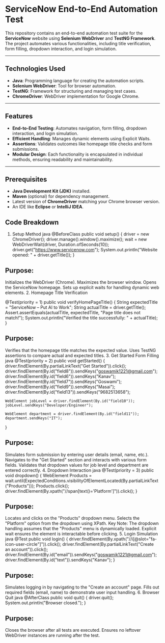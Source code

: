 # ServiceNow End-to-End Automation Test

This repository contains an end-to-end automation test suite for the **ServiceNow** website using **Selenium WebDriver** and **TestNG Framework**. The project automates various functionalities, including title verification, form filling, dropdown interaction, and login simulation.

---

## Technologies Used

- **Java**: Programming language for creating the automation scripts.
- **Selenium WebDriver**: Tool for browser automation.
- **TestNG**: Framework for structuring and managing test cases.
- **ChromeDriver**: WebDriver implementation for Google Chrome.

---

## Features

- **End-to-End Testing**: Automates navigation, form filling, dropdown interaction, and login simulation.
- **Efficient Handling**: Manages dynamic elements using Explicit Waits.
- **Assertions**: Validates outcomes like homepage title checks and form submissions.
- **Modular Design**: Each functionality is encapsulated in individual methods, ensuring readability and maintainability.

---

## Prerequisites

- **Java Development Kit (JDK)** installed.
- **Maven** (optional) for dependency management.
- Latest version of **ChromeDriver** matching your Chrome browser version.
- An IDE like **Eclipse** or **IntelliJ IDEA**.

## Code Breakdown
1. Setup Method
java
@BeforeClass
public void setup() {
    driver = new ChromeDriver();
    driver.manage().window().maximize();
    wait = new WebDriverWait(driver, Duration.ofSeconds(10));
    driver.get("https://www.servicenow.com");
    System.out.println("Website opened: " + driver.getTitle());
}

## Purpose:
Initializes the WebDriver (Chrome).
Maximizes the browser window.
Opens the ServiceNow homepage.
Sets up explicit waits for handling dynamic web elements.
2. Homepage Title Verification

@Test(priority = 1)
public void verifyHomePageTitle() {
    String expectedTitle = "ServiceNow – Put AI to Work";
    String actualTitle = driver.getTitle();
    Assert.assertEquals(actualTitle, expectedTitle, "Page title does not match!");
    System.out.println("Verified the title successfully: " + actualTitle);
}

## Purpose:
Verifies that the homepage title matches the expected value.
Uses TestNG assertions to compare actual and expected titles.
3. Get Started Form Filling
java
@Test(priority = 2)
public void getStarted() {
    driver.findElement(By.partialLinkText("Get Started")).click();
    driver.findElement(By.id("field8")).sendKeys("goswamik1221@gmail.com");
    driver.findElement(By.id("field6")).sendKeys("Kanav");
    driver.findElement(By.id("field7")).sendKeys("Goswami");
    driver.findElement(By.id("field9")).sendKeys("Masai");
    driver.findElement(By.id("field13")).sendKeys("9682513658");

    WebElement jobLevel = driver.findElement(By.id("field10"));
    jobLevel.sendKeys("Developer/Engineer");

    WebElement department = driver.findElement(By.id("field11"));
    department.sendKeys("IT");
}

## Purpose:
Simulates form submission by entering user details (email, name, etc.).
Navigates to the "Get Started" section and interacts with various form fields.
Validates that dropdown values for job level and department are entered correctly.
4. Dropdown Interaction
java
@Test(priority = 3)
public void dropdown() {
    WebElement Products = wait.until(ExpectedConditions.visibilityOfElementLocated(By.partialLinkText("Products")));
    Products.click();
    driver.findElement(By.xpath("//span[text()='Platform']")).click();
}

## Purpose:
Locates and clicks on the "Products" dropdown menu.
Selects the "Platform" option from the dropdown using XPath.
Key Note: The dropdown handling assumes that the "Products" menu is dynamically loaded. Explicit wait ensures the element is interactable before clicking.
5. Login Simulation
java
@Test
public void login() {
    driver.findElement(By.xpath("//i[@slot=\"fa-icon-user-circle\"]")).click();
    driver.findElement(By.partialLinkText("Create an account")).click();
    driver.findElement(By.id("email")).sendKeys("goswamik1221@gmail.com");
    driver.findElement(By.id("text")).sendKeys("Kanav");
}

## Purpose:
Simulates logging in by navigating to the "Create an account" page.
Fills out required fields (email, name) to demonstrate user input handling.
6. Browser Quit
java
@AfterClass
public void quit() {
    driver.quit();
    System.out.println("Browser closed.");
}

## Purpose:
Closes the browser after all tests are executed.
Ensures no leftover WebDriver instances are running after the test.

